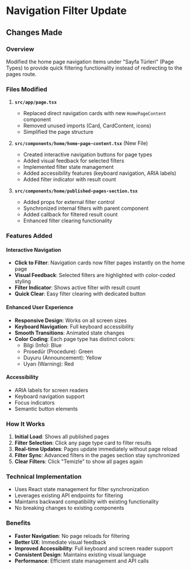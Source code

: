 # Navigation Filter Update

## Changes Made

### Overview
Modified the home page navigation items under "Sayfa Türleri" (Page Types) to provide quick filtering functionality instead of redirecting to the pages route.

### Files Modified

1. **`src/app/page.tsx`**
   - Replaced direct navigation cards with new `HomePageContent` component
   - Removed unused imports (Card, CardContent, icons)
   - Simplified the page structure

2. **`src/components/home/home-page-content.tsx`** (New File)
   - Created interactive navigation buttons for page types
   - Added visual feedback for selected filters
   - Implemented filter state management
   - Added accessibility features (keyboard navigation, ARIA labels)
   - Added filter indicator with result count

3. **`src/components/home/published-pages-section.tsx`**
   - Added props for external filter control
   - Synchronized internal filters with parent component
   - Added callback for filtered result count
   - Enhanced filter clearing functionality

### Features Added

#### Interactive Navigation
- **Click to Filter**: Navigation cards now filter pages instantly on the home page
- **Visual Feedback**: Selected filters are highlighted with color-coded styling
- **Filter Indicator**: Shows active filter with result count
- **Quick Clear**: Easy filter clearing with dedicated button

#### Enhanced User Experience
- **Responsive Design**: Works on all screen sizes
- **Keyboard Navigation**: Full keyboard accessibility
- **Smooth Transitions**: Animated state changes
- **Color Coding**: Each page type has distinct colors:
  - Bilgi (Info): Blue
  - Prosedür (Procedure): Green
  - Duyuru (Announcement): Yellow
  - Uyarı (Warning): Red

#### Accessibility
- ARIA labels for screen readers
- Keyboard navigation support
- Focus indicators
- Semantic button elements

### How It Works

1. **Initial Load**: Shows all published pages
2. **Filter Selection**: Click any page type card to filter results
3. **Real-time Updates**: Pages update immediately without page reload
4. **Filter Sync**: Advanced filters in the pages section stay synchronized
5. **Clear Filters**: Click "Temizle" to show all pages again

### Technical Implementation

- Uses React state management for filter synchronization
- Leverages existing API endpoints for filtering
- Maintains backward compatibility with existing functionality
- No breaking changes to existing components

### Benefits

- **Faster Navigation**: No page reloads for filtering
- **Better UX**: Immediate visual feedback
- **Improved Accessibility**: Full keyboard and screen reader support
- **Consistent Design**: Maintains existing visual language
- **Performance**: Efficient state management and API calls